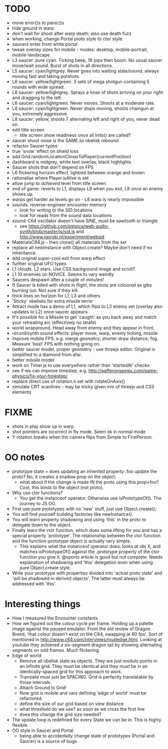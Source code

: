 # TODO

  - move error()s to panic()s
  - hide ground in warp
  - don't wait for shoot after warp death; also use death fuzz
  - when working, change Portal proto style to ctor style
  - saucers enter from white portal
  - tweak overlay sizes for mobile - modes: desktop, mobile-portrait, mobile-landscape
  - L3 saucer: pure cyan. Ticking beep, 16 pips then boom. No usual saucer move/wait sound. Burst of shots in all directions.
  - L5 saucer: cyan/lightgrey. Never goes into waiting state/sound, always moving fast and taking potshots.
  - L6 saucer: yellow/lightgreen. 3 sets of mega shotgun containing 5 rounds with wide spread.
  - L6 saucer: yellow/lightgrey. Sprays a hose of shots arriving on your right and dragging to the left.
  - L6 saucer: cyan/lightgreen. Never moves. Shoots at a moderate rate.
  - L8 saucer: cyan/lightgreen. Never stops moving, shoots chaingun at you, extremely aggressive.
  - L8 saucer: yellow, shoots 7 alternating left and right of you, never dead on
  - edit title screen
    - title screen show readiness once all Inits() are called?
  - saucer shoot noise is the SAME as obelisk rebound
  - refactor Saucer types
  - true 'snow' effect on shield loss
  - add Grid.randomLocationCloserToPlayer(currentPosition)
  - dashboard is midgrey, white text overlay, black highlights
  - Saucer shots that don't depend on FPS
  - L6 flickering horizon effect, lightred between orange and brown
  - rationalise where Player.isAlive is set
  - allow jump to *achieved* level from title screen
  - end of game: reverts to L1, displays L9 when you exit, L8 once an enemy shows up.
  - warps get harder as levels go on - L8 warp is nearly impossible
  - sounds: reverse-engineer encounter memory
    - look for writing to the SID locations
    - look for reads from the sound data locations
  - sound: C64 oscillator doesn't have SINE, must be sawtooth or triangle
    - see https://github.com/pstoica/web-audio-synth/blob/master/js/sid.js and http://www.igorski.nl/experiment/websid
  - MaterialsC64.js - then clone() all materials from the set
  - replace all newInstance with Object.create? Maybe don't need if no inheritance.
  - add original super-cool exit from warp effect
  - further original UFO types
  - L1 clouds. L2 stars. Use CSS background image and scroll?
  - L1 10 enemies on NOVICE. Seems to vary weirdly. 
  - Saucers despawn after a couple of minutes!
  - If Saucer is killed with shots in flight, the shots are coloured as gibs burning out. Not sure if they kill.
  - thick lines on horizon for L1, L3 and others.
  - 'Sticky' obelisks for extra missile terror
  - Attract mode has a demo of L1, which flips to L2 enemy set (overlay also updates to L2) once saucer appears. 
  - It's possible for a Missile to get 'caught' as you back away and match your retreating arc (effectively no strafe) 
  - world wraparound. Head away from enemy and they appear in front.
  - record/synth sound effects: player move, warp, enemy ticking, missile
  - improve mobile FPS. e.g. merge geometry; shorter draw distance; fog. Measure 'best' FPS with nothing going on.
  - better saucer model, proper geometry - use threejs editor. Original is simplified to a diamond from afar.
  - better missile model.
  - work on Timer.js to use everywhere rather than 'startedAt' checks
  - see if we can improve timestep, e.g. http://gafferongames.com/game-physics/fix-your-timestep/
  - replace direct use of rotation.n.set with rotateOnAxis()
  - simulate CRT scanlines - may be tricky given mix of threejs and CSS elements

# FIXME

  - shots in play show up in warp
  - shot pointers are incorrect in fly mode. Seem ok in normal mode
  - Y rotation breaks when the camera flips from Simple to FirstPerson.

# OO notes

  - prototype state = does updating an inherited property .foo update the proto? No, it creates a shadow prop on the object.
    - what about if the change is made IN the proto using this.prop=foo? Cool, this binds to the object (not proto).
  - Why use ctor functions?
    - You get the instanceof operator. Otherwise use isPrototypeOf().
The journey to JS OO.
  - First use pure prototypes with no 'new' stuff, just use Object.create();
  - You will find yourself building factories like newInstance().
  - You will learn property shadowing and using 'this' in the proto to delegate down to the object.
  - Finally learn the ctor function, which does some lifting for you and has a special property 'prototype'. The relationship between the ctor function and the function-prototype object is actually very simple.
    - This explains what the instanceof operator does: looks at obj X, and matches isPrototypeOf() against the .prototype property of the ctor function you give it.
@sporto article is good but not complete. Needs explanation of shadowing and 'this' delegation even when using pure Object.create style.
  - Write your prototype with properties divided into 'actual proto state' and 'will be shadowed in derived objects'. The latter must always be addressed with 'this'. 

# Interesting things

  - How I measured the Encounter constants
  - How we figured out the colour cycle per frame. Holding up a palette image against the paused emulator. From the old review of Dragon Breed, 'that colour doesn't exist on the C64, swapping at 60 fps'. Sort of mentioned in http://www.c64.com/interviews/routledge.html. Looking at youtube they achieved a six-segment dragon tail by showing alternating segments on odd frames. Much flickering.
  - Edge of world
    - Remove all obelisk state as objects. They are just modulo points in an infinite grid. They must be identical and they must be in an identically-spaced grid for this approach to work.
    - Translate must just be SPACING. Grid is perfectly translatable by those intervals.
    - Attach Ground to Grid!
    - Now grid is mobile and vars defining 'edge of world' must be refactored.
    - define the size of our grid based on view distance
    - what threshold do we use? as soon as we cross the first line
    - does this change the grid size needed?
  - The update loop is redefined for every State we can be in. This is highly flexible.
  - OO style in Saucer and Portal
    - being able to accidentally change state of prototypes (Portal and Saucer) is a source of bugs